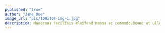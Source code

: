 ```yaml
---
published: "true"
author: "Jane Doe"
image_url: "pic/100x100-img-1.jpg"
description: Maecenas facilisis eleifend massa ac commodo.Donec at ullamcorper lectus, quis fringilla velit.
---
```

